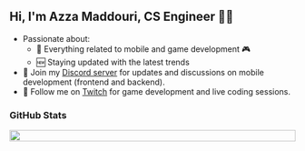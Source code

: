## Hi, I'm Azza Maddouri, CS Engineer 👩‍💻

- Passionate about:
  - 📱 Everything related to mobile and game development 🎮
  - 🆕 Staying updated with the latest trends
- 📢 Join my [Discord server](https://discord.gg/pMSccwav) for updates and discussions on mobile development (frontend and backend).
- 🎥 Follow me on [Twitch](https://www.twitch.tv/azzamaddouri) for game development and live coding sessions.

### GitHub Stats
<div style="display: flex; justify-content: center; align-items: center;">
  <img src="https://github-readme-stats.vercel.app/api/top-langs/?username=azzamaddouri&layout=compact&theme=default" style="width: 100%;" />
</div>
